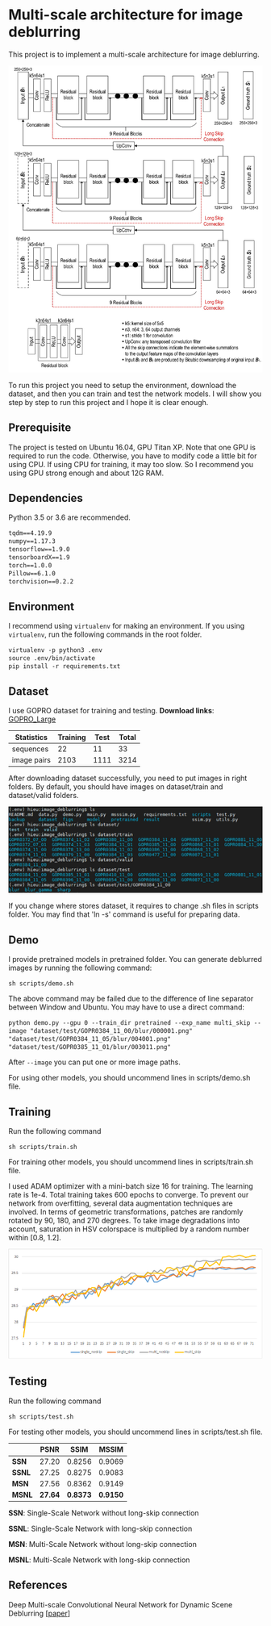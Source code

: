# Multi-scale architecture for image deblurring

This project is to implement a multi-scale architecture for image deblurring.

![Architecture](figs/architecture.jpg)



 To run this project you need to setup the environment, download the dataset,  and then you can train and test the network models. I will show you step by step to run this project and I hope it is clear enough. 

## Prerequisite

The project is tested on Ubuntu 16.04, GPU Titan XP. Note that one GPU is required to run the code. Otherwise, you have to modify code a little bit for using CPU. If  using CPU for training, it may too slow.   So I recommend you using GPU strong enough and about 12G RAM. 

## Dependencies

Python 3.5 or 3.6 are recommended.
```
tqdm==4.19.9
numpy==1.17.3
tensorflow==1.9.0
tensorboardX==1.9
torch==1.0.0
Pillow==6.1.0
torchvision==0.2.2
```

## Environment

I recommend using ```virtualenv``` for making an environment. If you using ```virtualenv```, run the following commands in the root folder.

```
virtualenv -p python3 .env
source .env/bin/activate
pip install -r requirements.txt
```

## Dataset

I use GOPRO dataset for training and testing. __Download links__:  [GOPRO_Large](https://drive.google.com/file/d/1H0PIXvJH4c40pk7ou6nAwoxuR4Qh_Sa2/view?usp=sharing)

| Statistics  | Training | Test | Total |
| ----------- | -------- | ---- | ----- |
| sequences   | 22       | 11   | 33    |
| image pairs | 2103     | 1111 | 3214  |

After downloading dataset successfully, you need to put images in right folders. By default, you should have images on dataset/train and dataset/valid folders.

![dataset_tree](figs/dataset_tree.png)

If you change where stores dataset, it requires to change .sh files in scripts folder.
You may find that 'ln -s' command is useful for preparing data.

## Demo

I provide pretrained models in pretrained folder. You can generate deblurred images by running the following command:

```
sh scripts/demo.sh
```
The above command may be failed due to the difference of line separator between Window and Ubuntu. You may have to use a direct command:
```
python demo.py --gpu 0 --train_dir pretrained --exp_name multi_skip --image "dataset/test/GOPR0384_11_00/blur/000001.png" "dataset/test/GOPR0384_11_05/blur/004001.png" "dataset/test/GOPR0385_11_01/blur/003011.png"
```
After ```--image``` you can put one or more image paths.

For using other models, you should uncommend lines in scripts/demo.sh file.

## Training

Run the following command

```
sh scripts/train.sh
```
For training other models, you should uncommend lines in scripts/train.sh file.

I used ADAM optimizer with a mini-batch size 16 for training. The learning rate is 1e-4. Total training takes 600 epochs to converge.  To prevent our network from overfitting, several data augmentation techniques are involved. In terms of geometric transformations, patches are randomly rotated by 90, 180, and 270 degrees. To take image degradations into account, saturation in HSV colorspace is multiplied by a random number within [0.8, 1.2].   

![validation_curves](figs/validation_curve.png)

## Testing

Run the following command

```
sh scripts/test.sh
```
For testing other models, you should uncommend lines in scripts/test.sh file.

|                 |      PSNR   |     SSIM   |   MSSIM    |
| -----------     | --------    |   -----    |   -----    |
|    __SSN__      | 27.20       |    0.8256  |   0.9069   |
|    __SSNL__     | 27.25       |    0.8275  |   0.9083   |
|    __MSN__      | 27.56       |    0.8362  |   0.9149   |
|    __MSNL__     | __27.64__   | __0.8373__ | __0.9150__ |

__SSN__: Single-Scale Network without long-skip connection 

__SSNL__: Single-Scale Network with long-skip connection 

__MSN__: Multi-Scale Network without long-skip connection 

__MSNL__: Multi-Scale Network with long-skip connection 
## References

Deep Multi-scale Convolutional Neural Network for Dynamic Scene Deblurring [[paper](http://openaccess.thecvf.com/content_cvpr_2017/papers/Nah_Deep_Multi-Scale_Convolutional_CVPR_2017_paper.pdf)]

